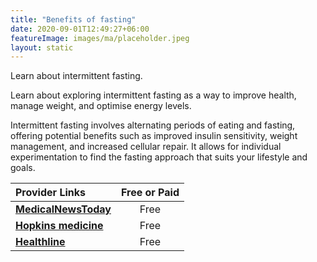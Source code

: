 ```yaml
---
title: "Benefits of fasting"
date: 2020-09-01T12:49:27+06:00
featureImage: images/ma/placeholder.jpeg
layout: static
---
```


Learn about intermittent fasting.

Learn about exploring intermittent fasting as a way to improve health, manage weight, and optimise energy levels.

Intermittent fasting involves alternating periods of eating and fasting, offering potential benefits such as improved insulin sensitivity, weight management, and increased cellular repair. It allows for individual experimentation to find the fasting approach that suits your lifestyle and goals.

| Provider Links      | Free or Paid  |  
| :-----------          | :--------------:      |  
| [**MedicalNewsToday**](https://www.medicalnewstoday.com/articles/322293#intermittent-fasting-methods) | Free | 
| [**Hopkins medicine**](https://www.hopkinsmedicine.org/health/wellness-and-prevention/intermittent-fasting-what-is-it-and-how-does-it-work) | Free | 
| [**Healthline**](https://www.healthline.com/nutrition/10-health-benefits-of-intermittent-fasting) | Free | 
  

<br/><br/>






